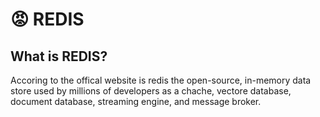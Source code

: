 # 😡 REDIS

## What is REDIS?

Accoring to the offical website is redis the open-source, in-memory data store used by millions of developers as a chache, vectore database, document database, streaming engine, and message broker.
